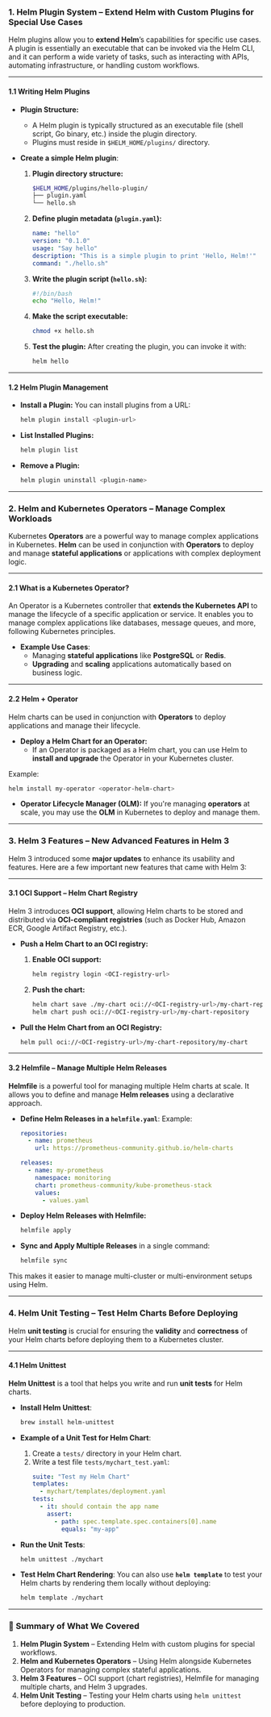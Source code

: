 
### **1. Helm Plugin System – Extend Helm with Custom Plugins for Special Use Cases**

Helm plugins allow you to **extend Helm**’s capabilities for specific use cases. A plugin is essentially an executable that can be invoked via the Helm CLI, and it can perform a wide variety of tasks, such as interacting with APIs, automating infrastructure, or handling custom workflows.

---

#### **1.1 Writing Helm Plugins**

- **Plugin Structure:**
  - A Helm plugin is typically structured as an executable file (shell script, Go binary, etc.) inside the plugin directory.
  - Plugins must reside in `$HELM_HOME/plugins/` directory.

- **Create a simple Helm plugin**:
  1. **Plugin directory structure:**
     ```bash
     $HELM_HOME/plugins/hello-plugin/
     ├── plugin.yaml
     └── hello.sh
     ```

  2. **Define plugin metadata (`plugin.yaml`):**
     ```yaml
     name: "hello"
     version: "0.1.0"
     usage: "Say hello"
     description: "This is a simple plugin to print 'Hello, Helm!'"
     command: "./hello.sh"
     ```

  3. **Write the plugin script (`hello.sh`):**
     ```bash
     #!/bin/bash
     echo "Hello, Helm!"
     ```

  4. **Make the script executable:**
     ```bash
     chmod +x hello.sh
     ```

  5. **Test the plugin:**
     After creating the plugin, you can invoke it with:
     ```bash
     helm hello
     ```

---

#### **1.2 Helm Plugin Management**
- **Install a Plugin:**
  You can install plugins from a URL:
  ```bash
  helm plugin install <plugin-url>
  ```

- **List Installed Plugins:**
  ```bash
  helm plugin list
  ```

- **Remove a Plugin:**
  ```bash
  helm plugin uninstall <plugin-name>
  ```

---

### **2. Helm and Kubernetes Operators – Manage Complex Workloads**

Kubernetes **Operators** are a powerful way to manage complex applications in Kubernetes. **Helm** can be used in conjunction with **Operators** to deploy and manage **stateful applications** or applications with complex deployment logic.

---

#### **2.1 What is a Kubernetes Operator?**
An Operator is a Kubernetes controller that **extends the Kubernetes API** to manage the lifecycle of a specific application or service. It enables you to manage complex applications like databases, message queues, and more, following Kubernetes principles.

- **Example Use Cases**:
  - Managing **stateful applications** like **PostgreSQL** or **Redis**.
  - **Upgrading** and **scaling** applications automatically based on business logic.
  
---

#### **2.2 Helm + Operator**
Helm charts can be used in conjunction with **Operators** to deploy applications and manage their lifecycle. 

- **Deploy a Helm Chart for an Operator:**
  - If an Operator is packaged as a Helm chart, you can use Helm to **install and upgrade** the Operator in your Kubernetes cluster.

Example:
```bash
helm install my-operator <operator-helm-chart>
```

- **Operator Lifecycle Manager (OLM):**
  If you're managing **operators** at scale, you may use the **OLM** in Kubernetes to deploy and manage them.

---

### **3. Helm 3 Features – New Advanced Features in Helm 3**

Helm 3 introduced some **major updates** to enhance its usability and features. Here are a few important new features that came with Helm 3:

---

#### **3.1 OCI Support – Helm Chart Registry**

Helm 3 introduces **OCI support**, allowing Helm charts to be stored and distributed via **OCI-compliant registries** (such as Docker Hub, Amazon ECR, Google Artifact Registry, etc.).

- **Push a Helm Chart to an OCI registry:**
  1. **Enable OCI support:**
     ```bash
     helm registry login <OCI-registry-url>
     ```
  2. **Push the chart:**
     ```bash
     helm chart save ./my-chart oci://<OCI-registry-url>/my-chart-repository
     helm chart push oci://<OCI-registry-url>/my-chart-repository
     ```

- **Pull the Helm Chart from an OCI Registry:**
     ```bash
     helm pull oci://<OCI-registry-url>/my-chart-repository/my-chart
     ```

---

#### **3.2 Helmfile – Manage Multiple Helm Releases**
**Helmfile** is a powerful tool for managing multiple Helm charts at scale. It allows you to define and manage **Helm releases** using a declarative approach.

- **Define Helm Releases in a `helmfile.yaml`**:
  Example:
  ```yaml
  repositories:
    - name: prometheus
      url: https://prometheus-community.github.io/helm-charts

  releases:
    - name: my-prometheus
      namespace: monitoring
      chart: prometheus-community/kube-prometheus-stack
      values:
        - values.yaml
  ```

- **Deploy Helm Releases with Helmfile:**
  ```bash
  helmfile apply
  ```

- **Sync and Apply Multiple Releases** in a single command:
  ```bash
  helmfile sync
  ```

This makes it easier to manage multi-cluster or multi-environment setups using Helm.

---

### **4. Helm Unit Testing – Test Helm Charts Before Deploying**

Helm **unit testing** is crucial for ensuring the **validity** and **correctness** of your Helm charts before deploying them to a Kubernetes cluster.

---

#### **4.1 Helm Unittest**

**Helm Unittest** is a tool that helps you write and run **unit tests** for Helm charts.

- **Install Helm Unittest**:
  ```bash
  brew install helm-unittest
  ```

- **Example of a Unit Test for Helm Chart**:
  1. Create a `tests/` directory in your Helm chart.
  2. Write a test file `tests/mychart_test.yaml`:
     ```yaml
     suite: "Test my Helm Chart"
     templates:
       - mychart/templates/deployment.yaml
     tests:
       - it: should contain the app name
         assert:
           - path: spec.template.spec.containers[0].name
             equals: "my-app"
     ```

- **Run the Unit Tests**:
  ```bash
  helm unittest ./mychart
  ```

- **Test Helm Chart Rendering**:
  You can also use **`helm template`** to test your Helm charts by rendering them locally without deploying:
  ```bash
  helm template ./mychart
  ```

---

### **📌 Summary of What We Covered**

1. **Helm Plugin System** – Extending Helm with custom plugins for special workflows.
2. **Helm and Kubernetes Operators** – Using Helm alongside Kubernetes Operators for managing complex stateful applications.
3. **Helm 3 Features** – OCI support (chart registries), Helmfile for managing multiple charts, and Helm 3 upgrades.
4. **Helm Unit Testing** – Testing your Helm charts using `helm unittest` before deploying to production.

